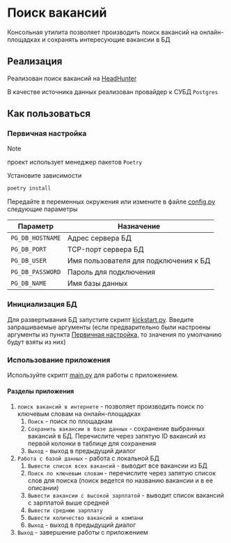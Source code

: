 # Поиск вакансий

Консольная утилита позволяет производить поиск вакансий 
на онлайн-площадках и сохранять интересующие вакансии в БД

## Реализация
Реализован поиск вакансий на [HeadHunter](https://hh.ru)

В качестве источника данных реализован провайдер к СУБД `Postgres`

## Как пользоваться

### Первичная настройка

> [!NOTE]
> проект использует менеджер пакетов `Poetry`

Установите зависимости

```bash
poetry install
```

Передайте в переменных окружения или измените в файле [config.py](config.py) следующие параметры

| Параметр         | Назначение                            |
|------------------|---------------------------------------|
| `PG_DB_HOSTNAME` | Адрес сервера БД                      |
| `PG_DB_PORT`     | TCP-порт сервера БД                   |
| `PG_DB_USER`     | Имя пользователя для подключения к БД |
| `PG_DB_PASSWORD` | Пароль для подключения                |
| `PG_DB_NAME`     | Имя базы данных                       |

### Инициализация БД

Для развертывания БД запустите скрипт [kickstart.py](kickstart.py).
Введите запрашиваемые аргументы (если предварительно были настроены аргументы из пункта 
[Первичная настройка](#первичная-настройка), то значения по умолчанию будут взяты из них)

### Использование приложения

Используйте скрипт [main.py](main.py) для работы с приложением.

#### Разделы приложения

1. `поиск вакансий в интернете` - позволяет производить поиск по ключевым словам на онлайн-площадках
   1. `Поиск` - поиск по площадкам
   2. `Сохранить вакансии в базе данных` - сохранение выбранных вакансий в БД. Перечислите через запятую ID вакансий из первой колонки в таблице для сохранения
   3. `Выход` - выход в предыдущий диалог
2. `Работа с базой данных` - работа с локальной БД
   1. `Вывести список всех вакансий` - выводит все вакансии из БД
   2. `Поиск по ключевым словам` - перечислите через запятую список слов для поиска (поиск ведется по названию вакансии и в ее описании)
   3. `Вывести вакансии с высокой зарплатой` - выводит список вакансий с зарплатой выше средней
   4. `Вывести среднюю зарплату`
   5. `Вывести количество вакансий и компани`
   6. `Выход` - выход в предыдущий диалог
3. `Выход` - завершение работы с приложением
